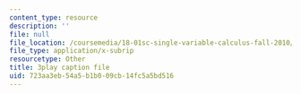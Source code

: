 ```yaml
---
content_type: resource
description: ''
file: null
file_location: /coursemedia/18-01sc-single-variable-calculus-fall-2010/723aa3eb54a5b1b009cb14fc5a5bd516_4Q37iOyBq44.srt
file_type: application/x-subrip
resourcetype: Other
title: 3play caption file
uid: 723aa3eb-54a5-b1b0-09cb-14fc5a5bd516
---
```

